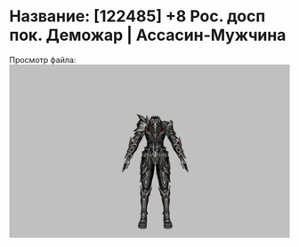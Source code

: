 # Название: [122485] +8 Рос. досп пок. Деможар | Ассасин-Мужчина

Просмотр файла:
![p060034.png](p060034.png)